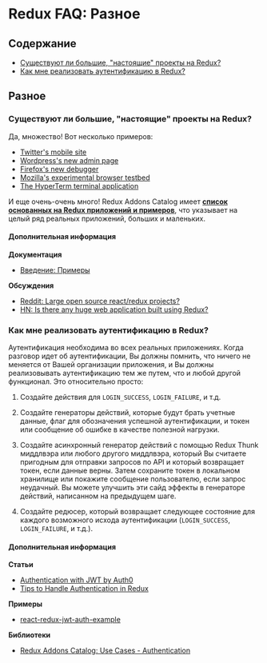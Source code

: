# Redux FAQ: Разное

## Содержание

- [Существуют ли большие, "настоящие" проекты на Redux?](#miscellaneous-real-projects)
- [Как мне реализовать аутентификацию в Redux?](#miscellaneous-authentication)

## Разное

<a id="miscellaneous-real-projects"></a>
### Существуют ли большие, "настоящие" проекты на Redux?

Да, множество! Вот несколько примеров:

- [Twitter's mobile site](https://twitter.com/necolas/status/727538799966715904)
- [Wordpress's new admin page](https://github.com/Automattic/wp-calypso)
- [Firefox's new debugger](https://github.com/jlongster/debugger.html)
- [Mozilla's experimental browser testbed](https://github.com/mozilla/tofino)
- [The HyperTerm terminal application](https://github.com/zeit/hyperterm)

И еще очень-очень много! Redux Addons Catalog имеет **[список основанных на Redux приложений и примеров](https://github.com/markerikson/redux-ecosystem-links/blob/master/apps-and-examples.md)**, что указывает на целый ряд реальных приложений, больших и маленьких.

#### Дополнительная информация

**Документация**

- [Введение: Примеры](/docs/introduction/Examples.md)

**Обсуждения**

- [Reddit: Large open source react/redux projects?](https://www.reddit.com/r/reactjs/comments/496db2/large_open_source_reactredux_projects/)
- [HN: Is there any huge web application built using Redux?](https://news.ycombinator.com/item?id=10710240)


<a id="miscellaneous-authentication"></a>
### Как мне реализовать аутентификацию в Redux?

Аутентификация необходима во всех реальных приложениях. Когда разговор идет об аутентификации, Вы должны помнить, что ничего не меняется от Вашей организации приложения, и Вы должны реализовывать аутентификацию тем же путем, что и любой другой функционал. Это относительно просто:

1. Создайте действия для `LOGIN_SUCCESS`, `LOGIN_FAILURE`, и т.д.

2. Создайте генераторы действий, которые будут брать учетные данные, флаг для обозначения успешной аутентификации, и токен или сообщение об ошибке в качестве полезной нагрузки.

3. Создайте асинхронный генератор действий с помощью Redux Thunk миддлвэра или любого другого миддлвэра, который Вы считаете пригодным для отправки запросов по API и который возвращает токен, если данные верны. Затем сохраните токен в локальном хранилище или покажите сообщение пользователю, если запрос неудачный. Вы можете улучшить эти сайд эффекты в генераторе действий, написанном на предыдущем шаге.

4. Создайте редюсер, который возвращает следующее состояние для каждого возможного исхода аутентификации (`LOGIN_SUCCESS`, `LOGIN_FAILURE`, и т.д.).

#### Дополнительная информация

**Статьи**

- [Authentication with JWT by Auth0](https://auth0.com/blog/2016/01/04/secure-your-react-and-redux-app-with-jwt-authentication/)
- [Tips to Handle Authentication in Redux](https://medium.com/@MattiaManzati/tips-to-handle-authentication-in-redux-2-introducing-redux-saga-130d6872fbe7)

**Примеры**

- [react-redux-jwt-auth-example](https://github.com/joshgeller/react-redux-jwt-auth-example)

**Библиотеки**

- [Redux Addons Catalog: Use Cases - Authentication](https://github.com/markerikson/redux-ecosystem-links/blob/master/use-cases.md#authentication)

